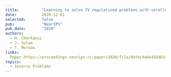 ```yaml
---
title:          "Learning to solve TV regularized problems with unrolled algorithms"
date:           2020-12-01
selected:       false
pub:            "NeurIPS"
pub_date:       "2020"
authors:
  - H. Cherkaoui
  - J. Sulam
  - T. Moreau
links:
  Paper https://proceedings.neurips.cc/paper/2020/file/84fec9a8e45846340fdf5c7c9f7ed66c-Paper.pdf
topics:
  - Inverse Problems
---
```

